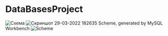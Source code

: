 # DataBasesProject
![Схема](https://user-images.githubusercontent.com/101675435/160722975-22c03de5-9b7a-4110-9e83-4fb8cafa4d06.png)
![Скриншот 29-03-2022 182635](https://user-images.githubusercontent.com/101675435/160723049-2b4bb7d2-8ae9-41a2-99c4-d5a9180ed8ac.jpg)
Scheme, generated by MySQL Workbench
![Scheme](https://user-images.githubusercontent.com/101675435/163185490-2023d67a-3f7e-46e8-a389-c5685e45b53e.png)
